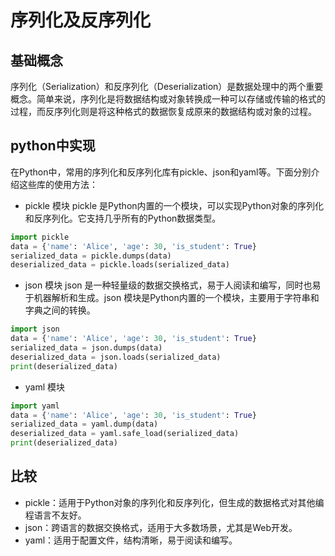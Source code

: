 # 序列化及反序列化

## 基础概念
序列化（Serialization）和反序列化（Deserialization）是数据处理中的两个重要概念。简单来说，序列化是将数据结构或对象转换成一种可以存储或传输的格式的过程，而反序列化则是将这种格式的数据恢复成原来的数据结构或对象的过程。

## python中实现
在Python中，常用的序列化和反序列化库有pickle、json和yaml等。下面分别介绍这些库的使用方法：
- pickle 模块
pickle 是Python内置的一个模块，可以实现Python对象的序列化和反序列化。它支持几乎所有的Python数据类型。
```python
import pickle
data = {'name': 'Alice', 'age': 30, 'is_student': True}
serialized_data = pickle.dumps(data)
deserialized_data = pickle.loads(serialized_data)
```
- json 模块
json 是一种轻量级的数据交换格式，易于人阅读和编写，同时也易于机器解析和生成。json 模块是Python内置的一个模块，主要用于字符串和字典之间的转换。
```python
import json
data = {'name': 'Alice', 'age': 30, 'is_student': True}
serialized_data = json.dumps(data)
deserialized_data = json.loads(serialized_data)
print(deserialized_data)
```
- yaml 模块
```python
import yaml
data = {'name': 'Alice', 'age': 30, 'is_student': True}
serialized_data = yaml.dump(data)
deserialized_data = yaml.safe_load(serialized_data)
print(deserialized_data)
```
## 比较
- pickle：适用于Python对象的序列化和反序列化，但生成的数据格式对其他编程语言不友好。
- json：跨语言的数据交换格式，适用于大多数场景，尤其是Web开发。
- yaml：适用于配置文件，结构清晰，易于阅读和编写。



